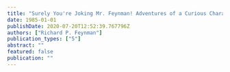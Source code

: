 ```yaml
---
title: "Surely You're Joking Mr. Feynman! Adventures of a Curious Character as Told to Ralph Leighton"
date: 1985-01-01
publishDate: 2020-07-20T12:52:39.767796Z
authors: ["Richard P. Feynman"]
publication_types: ["5"]
abstract: ""
featured: false
publication: ""
---
```


